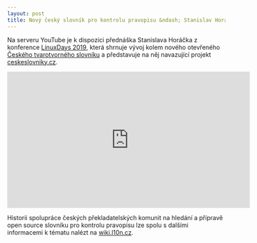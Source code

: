 ```yaml
---
layout: post
title: Nový český slovník pro kontrolu pravopisu &ndash; Stanislav Horáček
---
```


Na serveru YouTube je k dispozici přednáška Stanislava Horáčka z konference [LinuxDays 2019](https://www.linuxdays.cz/2019/), která shrnuje vývoj kolem nového otevřeného [Českého tvarotvorného slovníku](https://github.com/plin/slovnik) a představuje na něj navazující projekt [ceskeslovniky.cz](http://ceskeslovniky.cz/).

<div style="text-align: center">
<iframe width="560" height="315" src="https://www.youtube.com/embed/5LITQ8Ygtzo" frameborder="0" allow="accelerometer; autoplay; encrypted-media; gyroscope; picture-in-picture" allowfullscreen></iframe>
</div>

Historii spolupráce českých překladatelských komunit na hledání a přípravě open source slovníku pro kontrolu pravopisu lze spolu s dalšími informacemi k tématu nalézt na [wiki.l10n.cz](https://wiki.l10n.cz/Kontrola_pravopisu:Nov%C3%BD_slovn%C3%ADk).
